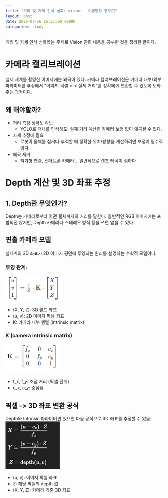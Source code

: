 ```yaml
---
title: "거리 및 자세 인식 심화: vision - 여름방학 공부기"
layout: post
date: 2025-07-16 15:33:00 +0900
categories: study
---
```


거리 및 자세 인식 심화라는 주제로 Vision 관련 내용을 공부한 것을 정리한 글이다.

# 카메라 캘리브레이션
실제 세계를 촬영한 이미지에는 왜곡이 있다. 카메라 캘리브레이션은 카메라 내부/외부 파라미터를 추정해서 "이미지 픽셀 <-> 실제 거리"를 정확하게 변환할 수 있도록 도와주는 과정이다.

## 왜 해야할까?
- 거리 측정 정확도 확보
    - YOLO로 객체를 인식해도, 실제 거리 계산은 카메라 보정 없이 왜곡될 수 있다.
- 자세 추정에 필요
    - 로봇이 물체를 집거나 추적할 때 정확한 위치/방향을 계산하려면 보정이 필수적이다.
- 왜곡 제거
    - 저가형 웹캠, 스마트폰 카메라는 일반적으로 렌즈 왜곡이 심하다


# Depth 계산 및 3D 좌표 추정
## 1. Depth란 무엇인가?
Depth는 카메라로부터 어떤 물체까지의 거리를 말한다.
일반적인 RGB 이미지에는 포함되진 않지만, Depth 카메라나 스테레오 방식 등을 쓰면 얻을 수 있다

## 핀홀 카메라 모델
실세계의 3D 좌표가 2D 이미지 평면에 투영되는 원리를 설명하는 수학적 모델이다.
### 투영 관계:
![projection_pinhall](/assets/images/2025-07-16/pinhall_camera.png)
- (X, Y, Z): 3D 월드 좌표
- (u, v): 2D 이미지 픽셀 좌표
- K: 카메라 내부 행렬 (intrinsic matrix)

### K (camera intrinsic matrix)
![projection_pinhall_K](/assets/images/2025-07-16/pinhall_camera_1.png)
- f_x, f_y: 초점 거리 (픽셀 단위)
- c_x, c_y: 중심점


## 픽셀 -> 3D 좌표 변환 공식
Depth와 Intrinsic 파라미터만 있으면 다음 공식으로 3D 좌표를 추정할 수 있음:
![pixel_to_3D](/assets/images/2025-07-16/pixel_to_3D.png)
- (u, v): 이미지 픽셀 좌표
- Z: 해당 픽셀의 depth 값
- (X, Y, Z): 카메라 기준 3D 좌표